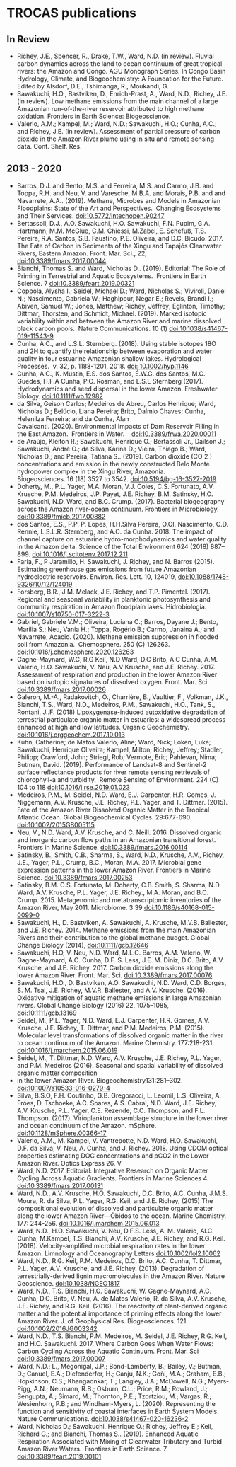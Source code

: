 # TROCAS publications

## In Review

- Richey, J.E., Spencer, R., Drake, T.W., Ward, N.D. (in review). Fluvial carbon dynamics across the land to ocean continuum of great tropical rivers: the Amazon and Congo. AGU Monograph Series. In Congo Basin Hydrology, Climate, and Biogeochemistry: A Foundation for the Future. Edited by Alsdorf, D.E., Tshimanga, R., Moukandi, G.
- Sawakuchi, H.O., Bastviken, D., Enrich-Prast, A., Ward, N.D., Richey, J.E. (in review). Low methane emissions from the main channel of a large Amazonian run-of-the-river reservoir attributed to high methane oxidation. Frontiers in Earth Science: Biogeoscience.
- Valerio, A.M.; Kampel, M.; Ward, N.D.; Sawakuchi, H.O.; Cunha, A.C.; and Richey, J.E. (in review). Assessment of partial pressure of carbon dioxide in the Amazon River plume using in situ and remote sensing data. Cont. Shelf. Res.

## 2013 - 2020

- Barros, D.J. and Bento, M.S. and Ferreira, M.S. and Carmo, J.B. and Toppa, R.H. and Neu, V. and Varesche, M.B.A. and Morais, P.B. and and Navarrete, A.A.. (2019). Methane, Microbes and Models in Amazonian Floodplains: State of the Art and Perspectives.  Changing Ecosystems and Their Services. [doi:10.5772/intechopen.90247](https://doi.org/10.5772/intechopen.90247)
- Bertassoli, D.J., A.O. Sawakuchi, H.O. Sawakuchi, F.N. Pupim, G.A. Hartmann, M.M. McGlue, C.M. Chiessi, M.Zabel, E. Schefuß, T.S. Pereira, R.A. Santos, S.B. Faustino, P.E. Oliveira, and D.C. Bicudo. 2017. The Fate of Carbon in Sediments of the Xingu and Tapajós Clearwater Rivers, Eastern Amazon. Front. Mar. Sci., 22, [doi:10.3389/fmars.2017.00044](https://doi.org/10.3389/fmars.2017.00044)
- Bianchi, Thomas S. and Ward, Nicholas D.. (2019). Editorial: The Role of Priming in Terrestrial and Aquatic Ecosystems.  Frontiers in Earth Science. 7 [doi:10.3389/feart.2019.00321](https://doi.org/10.3389/feart.2019.00321)
- Coppola, Alysha I.; Seidel, Michael D.; Ward, Nicholas S.; Viviroli, Daniel N.; Nascimento, Gabriela W.; Haghipour, Negar E.; Revels, Brandi I.; Abiven, Samuel W.; Jones, Matthew; Richey, Jeffrey; Eglinton, Timothy; Dittmar, Thorsten; and Schmidt, Michael. (2019). Marked isotopic variability within and between the Amazon River and marine dissolved black carbon pools.  Nature Communications. 10 (1) [doi:10.1038/s41467-019-11543-9](https://doi.org/10.1038/s41467-019-11543-9)
- Cunha, A.C., and L.S.L. Sternberg. (2018). Using stable isotopes 18O and 2H to quantify the relationship between evaporation and water quality in four estuarine Amazonian shallow lakes. Hydrological Processes.  v. 32, p. 1188-1201, 2018. [doi: 10.1002/hyp.1146](https://doi.org/10.1002/hyp.1146)
- Cunha, A.C., K. Mustin, E.S. dos Santos, É.W.G. dos Santos, M.C. Guedes, H.F.A Cunha, P.C. Rosman, and L.S.L Sternberg (2017). Hydrodynamics and seed dispersal in the lower Amazon. Freshwater Biology. [doi:10.1111/fwb.12982](https://doi.org/10.1111/fwb.12982)
- da Silva, Geison Carlos; Medeiros de Abreu, Carlos Henrique; Ward, Nicholas D.; Belúcio, Liana Pereira; Brito, Daímio Chaves; Cunha, Helenilza Ferreira; and da Cunha, Alan Cavalcanti. (2020). Environmental Impacts of Dam Reservoir Filling in the East Amazon.  Frontiers in Water.    [doi:10.3389/frwa.2020.00011](https://doi.org/10.3389/frwa.2020.00011)
- de Araújo, Kleiton R.; Sawakuchi, Henrique O.; Bertassoli Jr., Dailson J.; Sawakuchi, André O.; da Silva, Karina D.; Vieira, Thiago B.; Ward, Nicholas D.; and Pereira, Tatiana S.. (2019). Carbon dioxide (CO 2 ) concentrations and emission in the newly constructed Belo Monte hydropower complex in the Xingu River, Amazonia.  Biogeosciences. 16 (18) 3527 to 3542.  [doi:10.5194/bg-16-3527-2019](https://doi.org/10.5194/bg-16-3527-2019)
- Doherty, M., P.L. Yager, M.A. Moran, V.J. Coles, C.S. Fortunato, A.V. Krusche, P.M. Medeiros, J.P. Payet, J.E. Richey, B.M. Satinsky, H.O. Sawakuchi, N.D. Ward, and B.C. Crump. (2017). Bacterial biogeography across the Amazon river-ocean continuum. Frontiers in Microbiology. [doi:10.3389/fmicb.2017.00882](https://doi.org/10.3389/fmicb.2017.00882)
- dos Santos, E.S., P.P. P. Lopes, H.H.Silva Pereira, O.Ol. Nascimento, C.D. Rennie, L.S.L.R. Sternberg, and A.C.  da Cunha. 2018. The impact of channel capture on estuarine hydro-morphodynamics and water quality in the Amazon delta. Science of the Total Environment 624 (2018) 887–899. [doi:10.1016/j.scitotenv.2017.12.211](https://doi.org/10.1016/j.scitotenv.2017.12.211)
- Faria, F., P Jaramillo, H. Sawakuchi, J. Richey, and N. Barros (2015). Estimating greenhouse gas emissions from future Amazonian hydroelectric reservoirs. Environ. Res. Lett. 10, 124019, [doi:10.1088/1748-9326/10/12/124019](https://doi.org/10.1088/1748-9326/10/12/124019)
- Forsberg, B.R., J.M. Melack, J.E. Richey, and T.P. Pimentel. (2017). Regional and seasonal variability in planktonic photosynthesis and community respiration in Amazon floodplain lakes. Hidrobiologia. [doi:10.1007/s10750-017-3222-3](https://doi.org/10.1007/s10750-017-3222-3)
- Gabriel, Gabriele V.M.; Oliveira, Luciana C.; Barros, Dayane J.; Bento, Marília S.; Neu, Vania H.; Toppa, Rogério B.; Carmo, Janaina A.; and Navarrete, Acacio. (2020). Methane emission suppression in flooded soil from Amazonia.  Chemosphere. 250 (C) 126263.   [doi:10.1016/j.chemosphere.2020.126263](https://doi.org/10.1016/j.chemosphere.2020.126263)
- Gagne-Maynard, W.C, R.G Keil, N.D Ward, D.C Brito, A.C Cunha, A.M. Valerio, H.O. Sawakuchi, V. Neu, A.V Krusche, and J.E. Richey. 2017. Assessment of respiration and production in the lower Amazon River based on isotopic signatures of dissolved oxygen. Front. Mar. Sci [doi:10.3389/fmars.2017.00026](https://doi.org/10.3389/fmars.2017.00026)
- Galeron, M.-A., Radakovitch, O., Charrière, B., Vaultier, F , Volkman, J.K., Bianchi, T.S., Ward, N.D., Medeiros, P.M., Sawakuchi, H.O., Tank, S., Rontani, J..F. (2018) Lipoxygenase-induced autoxidative degradation of terrestrial particulate organic matter in estuaries: a widespread process enhanced at high and low latitudes. Organic Geochemistry. [doi:10.1016/j.orggeochem.2017.10.013](https://doi.org/10.1016/j.orggeochem.2017.10.013)
- Kuhn, Catherine;  de Matos Valerio, Aline; Ward, Nick; Loken, Luke; Sawakuchi, Henrique Oliveira; Kampel, Milton; Richey, Jeffrey; Stadler, Philipp; Crawford, John; Striegl, Rob; Vermote, Eric; Pahlevan, Nima; Butman, David. (2019). Performance of Landsat-8 and Sentinel-2 surface reflectance products for river remote sensing retrievals of chlorophyll-a and turbidity.  Remote Sensing of Environment. 224 (C) 104 to 118 [doi:10.1016/j.rse.2019.01.023](https://doi.org/10.1016/j.rse.2019.01.023)
- Medeiros, P.M., M. Seidel, N.D. Ward, E.J. Carpenter, H.R. Gomes, J. Niggemann, A.V. Krusche, J.E. Richey, P.L. Yager, and T. Dittmar. (2015). Fate of the Amazon River Dissolved Organic Matter in the Tropical Atlantic Ocean. Global Biogeochemical Cycles. 29:677-690. [doi:10.1002/2015GB005115](https://doi.org/10.1002/2015GB005115)
- Neu, V., N.D. Ward, A.V. Krusche, and C. Neill. 2016. Dissolved organic and inorganic carbon flow paths in an Amazonian transitional forest. Frontiers in Marine Science. [doi:10.3389/fmars.2016.00114](https://doi.org/10.3389/fmars.2016.00114)
- Satinsky, B., Smith, C.B., Sharma, S., Ward, N.D., Krusche, A.V., Richey, J.E., Yager, P.L., Crump, B.C., Moran, M.A. 2017. Microbial gene expression patterns in the lower Amazon River. Frontiers in Marine Science. [doi:10.3389/fmars.2017.00253](https://doi.org/10.3389/fmars.2017.00253)
- Satinsky, B.M. C.S. Fortunato, M. Doherty, C.B. Smith, S. Sharma, N.D. Ward, A.V. Krusche, P.L. Yager, J.E. Richey., M.A. Moran, and B.C. Crump. 2015. Metagenomic and metatranscriptomic inventories of the Amazon River, May 2011. Microbiome. 3:39 [doi:10.1186/s40168-015-0099-0](https://doi.org/10.1186/s40168-015-0099-0)
- Sawakuchi, H., D. Bastviken, A. Sawakuchi, A. Krusche, M.V.B. Ballester, and J.E. Richey. 2014.  Methane emissions from the main Amazonian Rivers and their contribution to the global methane budget. Global Change Biology (2014), [doi:10.1111/gcb.12646](https://doi.org/10.1111/gcb.12646)
- Sawakuchi, H.O, V. Neu, N.D. Ward, M.L.C. Barros, A.M. Valerio, W. Gagne-Maynard, A.C. Cunha, D.F. S. Less, J.E. M. Diniz, D.C. Brito, A.V. Krusche, and J.E. Richey. 2017. Carbon dioxide emissions along the lower Amazon River. Front. Mar. Sci. [doi:10.3389/fmars.2017.00076](https://doi.org/10.3389/fmars.2017.00076)
- Sawakuchi, H.O., D. Bastviken, A.O. Sawakuchi, N.D. Ward, C.D. Borges, S. M. Tsai, J.E. Richey, M.V.R. Ballester, and A.V. Krusche. (2016). Oxidative mitigation of aquatic methane emissions in large Amazonian rivers. Global Change Biology (2016) 22, 1075–1085, [doi:10.1111/gcb.13169](https://doi.org/10.1111/gcb.13169)
- Seidel, M., P.L. Yager, N.D. Ward, E.J. Carpenter, H.R. Gomes,  A.V. Krusche, J.E. Richey, T. Dittmar, and P.M. Medeiros, P.M. (2015). Molecular level transformations of dissolved organic matter in the river to ocean continuum of the Amazon. Marine Chemistry. 177:218-231. [doi:10.1016/j.marchem.2015.06.019](https://doi.org/10.1016/j.marchem.2015.06.019)
- Seidel, M., T. Dittmar, N.D. Ward, A.V. Krusche, J.E. Richey, P.L. Yager, and P.M. Medeiros (2016). Seasonal and spatial variability of dissolved organic matter composition 
- in the lower Amazon River. Biogeochemistry131:281–302. [doi:10.1007/s10533-016-0279-4](https://doi.org/10.1007/s10533-016-0279-4)
- Silva, B.S.O, F.H. Coutinho, G.B. Gregoracci, L. Leomil, L.S. Oliveira, A. Fróes, D. Tschoeke, A.C. Soares, A.S. Cabral, N.D. Ward, J.E. Richey, A.V. Krusche, P.L. Yager, C.E. Rezende, C.C. Thompson, and F.L. Thompson. (2017). Virioplankton assemblage structure in the lower river and ocean continuum of the Amazon. mSphere. [doi:10.1128/mSphere.00366-17](https://doi.org/10.1128/mSphere.00366-17)
- Valerio, A.M., M. Kampel, V. Vantrepotte, N.D. Ward, H.O. Sawakuchi, D.F. da Silva, V. Neu, A. Cunha, and J. Richey. 2018. Using CDOM optical properties estimating DOC concentrations and pCO2 in the Lower Amazon River. Optics Express 26. V
- Ward, N.D. 2017. Editorial: Integrative Research on Organic Matter Cycling Across Aquatic Gradients. Frontiers in Marine Sciences 4.  [doi:10.3389/fmars.2017.00131](https://doi.org/10.3389/fmars.2017.00131)
- Ward, N.D., A.V. Krusche, H.O. Sawakuchi, D.C. Brito, A.C. Cunha, J.M.S. Moura, R. da Silva, P.L. Yager, R.G. Keil, and J.E. Richey, (2015) The compositional evolution of dissolved and particulate organic matter along the lower Amazon River—Óbidos to the ocean. Marine Chemistry. 177: 244-256. [doi:10.1016/j.marchem.2015.06.013](https://doi.org/10.1016/j.marchem.2015.06.013)
- Ward, N.D., H.O. Sawakuchi, V. Neu, D.F.S. Less, A. M. Valerio, Al.C. Cunha, M.Kampel, T.S. Bianchi, A.V. Krusche, J.E. Richey, and R.G. Keil. (2018). Velocity-amplified microbial respiration rates in the lower Amazon. Limnology and Oceanography Letters [doi:10.1002/lol2.10062](https://doi.org/10.1002/lol2.10062)
- Ward, N.D., R.G. Keil, P.M. Medeiros, D.C. Brito, A.C. Cunha, T. Dittmar, P.L. Yager, A.V. Krusche, and  J.E. Richey. (2013). Degradation of terrestrially-derived lignin macromolecules in the Amazon River. Nature Geoscience. [doi:10.1038/NGEO1817](https://doi.org/10.1038/NGEO1817)
- Ward, N.D., T.S. Bianchi, H.O. Sawakuchi, W. Gagne-Maynard, A.C. Cunha, D.C. Brito, V. Neu, A. de Matos Valerio, R. da Silva, A.V. Krusche, J.E. Richey, and R.G. Keil. (2016). The reactivity of plant-derived organic matter and the potential importance of priming effects along the lower Amazon River. J. of Geophysical Res. Biogeosciences. 121.  [doi:10.1002/2016JG003342](https://doi.org/10.1002/2016JG003342)
- Ward, N.D., T.S. Bianchi, P.M. Medeiros, M. Seidel, J.E. Richey, R.G. Keil, and H.O. Sawakuchi. 2017. Where Carbon Goes When Water Flows: Carbon Cycling Across the Aquatic Continuum. Front. Mar. Sci [doi:10.3389/fmars.2017.00007](https://doi.org/10.3389/fmars.2017.00007)
- Ward, N.D.; L., Megonigal, J.P.; Bond-Lamberty, B.; Bailey, V.; Butman, D.; Canuel, E.A.; Diefenderfer, H.; Ganju, N.K.; Goñi, M.A.; Graham, E.B.; Hopkinson, C.S.; Khangaonkar, T.; Langley, J.A.; McDowell, N.G.; Myers-Pigg, A.N.; Neumann, R.B.; Osburn, C.L.; Price, R.M.; Rowland, J.; Sengupta, A.; Simard, M.; Thornton, P.E.; Tzortziou, M.; Vargas, R.; Wesienhorn, P.B.; and Windham-Myers, L. (2020). Representing the function and sensitivity of coastal interfaces in Earth System Models. Nature Communications. [doi:10.1038/s41467-020-16236-2](https://doi.org/10.1038/s41467-020-16236-2)
- Ward, Nicholas D.; Sawakuchi, Henrique O.; Richey, Jeffrey E.; Keil, Richard G.; and Bianchi, Thomas S.. (2019). Enhanced Aquatic Respiration Associated with Mixing of Clearwater Tributary and Turbid Amazon River Waters.  Frontiers in Earth Science. 7  [doi:10.3389/feart.2019.00101](https://doi.org/10.3389/feart.2019.00101)

